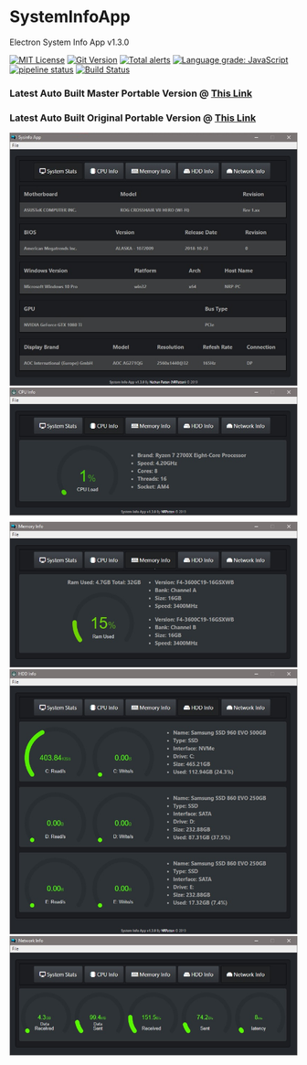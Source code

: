 # SystemInfoApp
Electron System Info App v1.3.0

[![MIT License](https://img.shields.io/github/license/nrpatten/SysInfoApp.svg?color=success)](https://github.com/nrpatten/SysInfoApp/blob/master/LICENSE)
[![Git Version](https://img.shields.io/github/package-json/v/nrpatten/SysinfoApp.svg?color=success)](https://github.com/nrpatten/SysInfoApp)
[![Total alerts](https://img.shields.io/lgtm/alerts/g/nrpatten/SysInfoApp.svg?logo=lgtm&logoWidth=18)](https://lgtm.com/projects/g/nrpatten/SysInfoApp/alerts/)
[![Language grade: JavaScript](https://img.shields.io/lgtm/grade/javascript/g/nrpatten/SysInfoApp.svg?logo=lgtm&logoWidth=18)](https://lgtm.com/projects/g/nrpatten/SysInfoApp/context:javascript)
[![pipeline status](https://img.shields.io/gitlab/pipeline/nrpatten/SysInfoApp.svg)](https://gitlab.com/nrpatten/SysInfoApp/commits/master)
[![Build Status](https://dev.azure.com/nrpatten/SysinfoApp/_apis/build/status/SysinfoApp-Master?branchName=master)](https://dev.azure.com/nrpatten/SysinfoApp/_build/latest?definitionId=7&branchName=master)
### Latest Auto Built Master Portable Version @ [This Link](https://sysinfoapp.blob.core.windows.net/master/SysInfoApp.exe)

### Latest Auto Built Original Portable Version @ [This Link](https://sysinfoapp.blob.core.windows.net/original/SysInfoApp.exe)
![MAIN](pics/MAIN.jpg)
![CPU](pics/CPU.jpg)
![RAM](pics/RAM.jpg)
![HDD](pics/HDD.jpg)
![NET](pics/NET.jpg)
